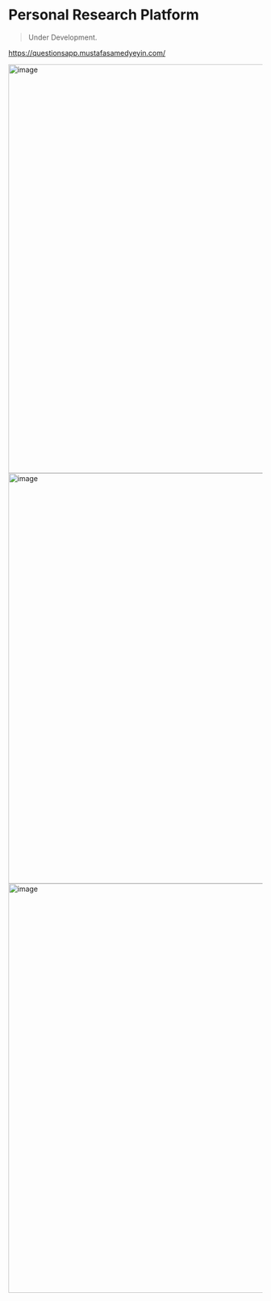 # Personal Research Platform
> Under Development.

https://questionsapp.mustafasamedyeyin.com/

<img width="1902" height="809" alt="image" src="https://github.com/user-attachments/assets/7666c6fc-02dd-471b-802a-0d01e74f937b" />

<img width="1895" height="812" alt="image" src="https://github.com/user-attachments/assets/ea16ff42-b362-4d11-a3cc-f3466408374f" />

<img width="1894" height="810" alt="image" src="https://github.com/user-attachments/assets/402e729b-fab6-4cdc-b174-7d51529f6571" />

